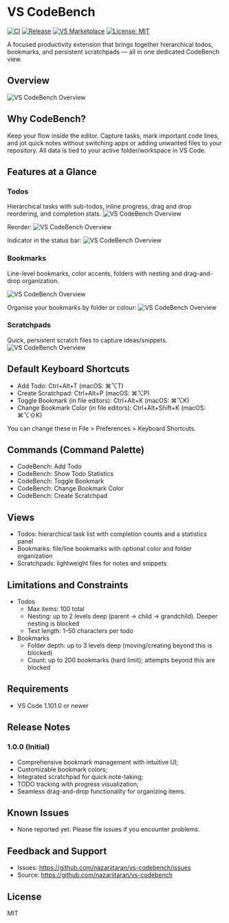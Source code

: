 # VS CodeBench

[![CI](https://github.com/nazariitaran/vs-codebench/actions/workflows/ci.yml/badge.svg?branch=main)](https://github.com/nazariitaran/vs-codebench/actions/workflows/ci.yml)
[![Release](https://github.com/nazariitaran/vs-codebench/actions/workflows/release.yml/badge.svg)](https://github.com/nazariitaran/vs-codebench/actions/workflows/release.yml)
[![VS Marketplace](https://img.shields.io/visual-studio-marketplace/v/nazariitaran.vs-codebench?label=VS%20Marketplace)](https://marketplace.visualstudio.com/items?itemName=nazariitaran.vs-codebench)
[![License: MIT](https://img.shields.io/badge/License-MIT-yellow.svg)](https://opensource.org/licenses/MIT)
<!-- [![Open VSX](https://img.shields.io/open-vsx/v/nazariitaran/vs-codebench)](https://open-vsx.org/extension/nazariitaran/vs-codebench)
[![Open VSX Downloads](https://img.shields.io/open-vsx/dt/nazariitaran/vs-codebench)](https://open-vsx.org/extension/nazariitaran/vs-codebench) -->

A focused productivity extension that brings together hierarchical todos, bookmarks, and persistent scratchpads — all in one dedicated CodeBench view.

## Overview

![VS CodeBench Overview](./docs/1_intro.gif)

## Why CodeBench?
Keep your flow inside the editor. Capture tasks, mark important code lines, and jot quick notes without switching apps or adding unwanted files to your repository. All data is tied to your active folder/workspace in VS Code.

## Features at a Glance

### Todos
Hierarchical tasks with sub-todos, inline progress, drag and drop reordering, and completion stats.
![VS CodeBench Overview](./docs/2_todod_crud.gif)

Reorder:
![VS CodeBench Overview](./docs/3_todo_reorder.gif)

Indicator in the status bar:
![VS CodeBench Overview](./docs/4_todo_indicator_status_bar.gif)

### Bookmarks
Line-level bookmarks, color accents, folders with nesting and drag-and-drop organization.

![VS CodeBench Overview](./docs/5_bookmarks_add.gif)

Organise your bookmarks by folder or colour:
![VS CodeBench Overview](./docs/6_bookmark_organize.gif)

### Scratchpads
Quick, persistent scratch files to capture ideas/snippets.
![VS CodeBench Overview](./docs/7_scratchpads.gif)


## Default Keyboard Shortcuts
- Add Todo: Ctrl+Alt+T (macOS: ⌘⌥T)
- Create Scratchpad: Ctrl+Alt+P (macOS: ⌘⌥P)
- Toggle Bookmark (in file editors): Ctrl+Alt+K (macOS: ⌘⌥K)
- Change Bookmark Color (in file editors): Ctrl+Alt+Shift+K (macOS: ⌘⌥⇧K)

You can change these in File > Preferences > Keyboard Shortcuts.

## Commands (Command Palette)
- CodeBench: Add Todo
- CodeBench: Show Todo Statistics
- CodeBench: Toggle Bookmark
- CodeBench: Change Bookmark Color
- CodeBench: Create Scratchpad

## Views
- Todos: hierarchical task list with completion counts and a statistics panel
- Bookmarks: file/line bookmarks with optional color and folder organization
- Scratchpads: lightweight files for notes and snippets

## Limitations and Constraints
- Todos
  - Max items: 100 total
  - Nesting: up to 2 levels deep (parent -> child -> grandchild). Deeper nesting is blocked
  - Text length: 1–50 characters per todo
- Bookmarks
  - Folder depth: up to 3 levels deep (moving/creating beyond this is blocked)
  - Count: up to 200 bookmarks (hard limit); attempts beyond this are blocked

## Requirements
- VS Code 1.101.0 or newer

## Release Notes
### 1.0.0 (Initial)
- Comprehensive bookmark management with intuitive UI;
- Customizable bookmark colors;
- Integrated scratchpad for quick note-taking;
- TODO tracking with progress visualization;
- Seamless drag-and-drop functionality for organizing items.


## Known Issues
- None reported yet. Please file issues if you encounter problems.

## Feedback and Support
- Issues: https://github.com/nazariitaran/vs-codebench/issues
- Source: https://github.com/nazariitaran/vs-codebench

## License
MIT

